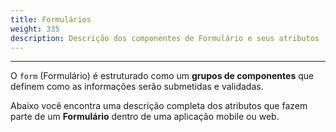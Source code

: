 ```yaml
---
title: Formulários
weight: 335
description: Descrição dos componentes de Formulário e seus atributos
---
```


---

O `form` \(Formulário\) é estruturado como um **grupos de componentes** que definem como as informações serão submetidas e validadas. 

Abaixo você encontra uma descrição completa dos atributos que fazem parte de um **Formulário** dentro de uma aplicação mobile ou web.
